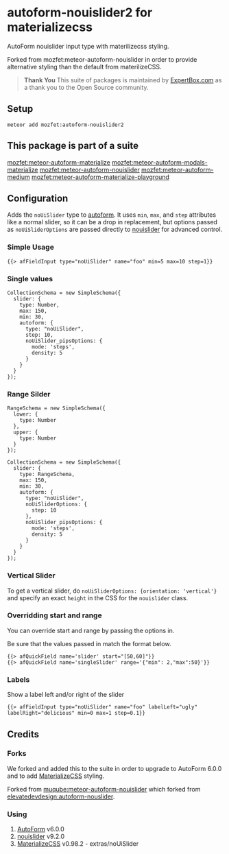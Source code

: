 autoform-nouislider2 for materializecss
====================

AutoForm nouislider input type with materilizecss styling.

Forked from mozfet:meteor-autoform-nouislider in order to provide alternative styling than the default from materilizeCSS.

> **Thank You** This suite of packages is maintained by [ExpertBox.com](http://www.ExpertBox.com) as a thank you to the Open Source community.

## Setup
`meteor add mozfet:autoform-nouislider2`

## This package is part of a suite
[mozfet:meteor-autoform-materialize](https://github.com/mozfet/meteor-autoform-materialize)
[mozfet:meteor-autoform-modals-materialize](https://github.com/mozfet/meteor-autoform-modals-materialize)
[mozfet:meteor-autoform-nouislider](https://github.com/mozfet/meteor-autoform-nouislider)
[mozfet:meteor-autoform-medium](https://github.com/mozfet/meteor-autoform-medium)
[mozfet:meteor-autoform-materialize-playground](https://github.com/mozfet/meteor-autoform-materialize-playground)

## Configuration
Adds the `noUiSlider` type to [autoform](https://github.com/aldeed/meteor-autoform). It uses `min`, `max`, and `step` attributes like a normal slider, so it can be a drop in replacement, but options passed as `noUiSliderOptions` are passed directly to [nouislider](http://refreshless.com/nouislider/) for advanced control.

### Simple Usage

```
{{> afFieldInput type="noUiSlider" name="foo" min=5 max=10 step=1}}
```

### Single values
    CollectionSchema = new SimpleSchema({
      slider: {
        type: Number,
        max: 150,
        min: 30,
        autoform: {
          type: "noUiSlider",
          step: 10,    
          noUiSlider_pipsOptions: {
            mode: 'steps',
            density: 5
          }
        }
      }
    });


### Range Silder
    RangeSchema = new SimpleSchema({
      lower: {
        type: Number
      },
      upper: {
        type: Number
      }
    });

    CollectionSchema = new SimpleSchema({
      slider: {
        type: RangeSchema,
        max: 150,
        min: 30,
        autoform: {
          type: "noUiSlider",
          noUiSliderOptions: {
            step: 10
          },      
          noUiSlider_pipsOptions: {
            mode: 'steps',
            density: 5
          }
        }
      }
    });

### Vertical Slider

To get a vertical slider, do `noUiSliderOptions: {orientation: 'vertical'}` and specify an exact `height` in the CSS for the `nouislider` class.

### Overridding start and range
You can override start and range by passing the options in.  

Be sure that the values passed in match the format below.

    {{> afQuickField name='slider' start="[50,60]"}}
    {{> afQuickField name='singleSlider' range='{"min": 2,"max":50}'}}

### Labels
Show a label left and/or right of the slider
```
{{> afFieldInput type="noUiSlider" name="foo" labelLeft="ugly" labelRight="delicious" min=0 max=1 step=0.1}}
```

## Credits

### Forks
We forked and added this to the suite in order to upgrade to AutoForm 6.0.0 and to add [MaterializeCSS](https://github.com/Dogfalo/materialize) styling.

Forked from [muqube:meteor-autoform-nouislider](https://github.com/muqube/meteor-autoform-nouislider) which forked from [elevatedevdesign:autoform-nouslider](https://github.com/ElevateDev/meteor-autoform-nouislider).

### Using
1. [AutoForm](https://github.com/aldeed/meteor-autoform) v6.0.0
2. [nouislider](https://github.com/leongersen/noUiSlider) v9.2.0
3. [MaterializeCSS](https://github.com/Dogfalo/materialize) v0.98.2 - extras/noUiSlider
